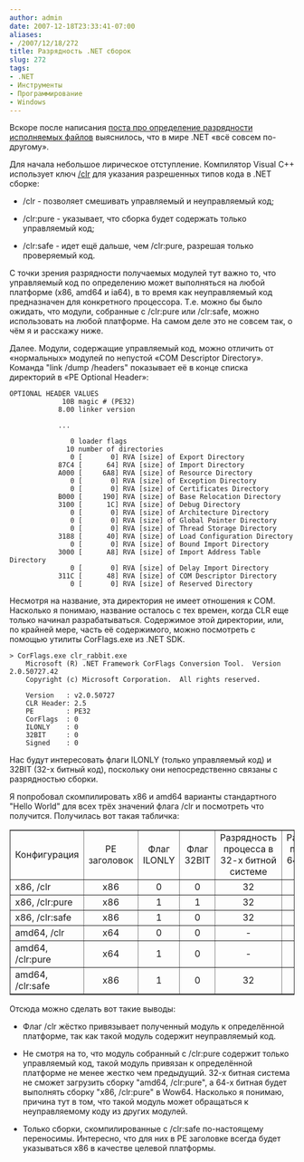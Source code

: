```yaml
---
author: admin
date: 2007-12-18T23:33:41-07:00
aliases:
- /2007/12/18/272
title: Разрядность .NET сборок
slug: 272
tags:
- .NET
- Инструменты
- Программирование
- Windows
---
```


Вскоре после написания [поста про определение разрядности исполняемых файлов](http://blog.not-a-kernel-guy.com/2007/10/24/258) выяснилось, что в мире .NET «всё совсем по-другому». 

<!--more-->

Для начала небольшое лирическое отступление. Компилятор Visual C++ использует ключ [/clr](http://msdn2.microsoft.com/en-us/library/k8d11d4s(VS.80).aspx) для указания разрешенных типов кода в .NET сборке:

  * /clr - позволяет смешивать управляемый и неуправляемый код; 

  * /clr:pure - указывает, что сборка будет содержать только управляемый код; 

  * /clr:safe - идет ещё дальше, чем /clr:pure, разрешая только проверяемый код. 

С точки зрения разрядности получаемых модулей тут важно то, что управляемый код по определению может выполняться на любой платформе (x86, amd64 и ia64), в то время как неуправляемый код предназначен для конкретного процессора. Т.е. можно бы было ожидать, что модули, собранные с /clr:pure или /clr:safe, можно использовать на любой платформе. На самом деле это не совсем так, о чём я и расскажу ниже.

Далее. Модули, содержащие управляемый код, можно отличить от «нормальных» модулей по непустой «COM Descriptor Directory». Команда "link /dump /headers" показывает её в конце списка директорий в «PE Optional Header»:

```no-highlight
OPTIONAL HEADER VALUES
             10B magic # (PE32)
            8.00 linker version

            ...

               0 loader flags
              10 number of directories
               0 [       0] RVA [size] of Export Directory
            87C4 [      64] RVA [size] of Import Directory
            A000 [     6A8] RVA [size] of Resource Directory
               0 [       0] RVA [size] of Exception Directory
               0 [       0] RVA [size] of Certificates Directory
            B000 [     190] RVA [size] of Base Relocation Directory
            3100 [      1C] RVA [size] of Debug Directory
               0 [       0] RVA [size] of Architecture Directory
               0 [       0] RVA [size] of Global Pointer Directory
               0 [       0] RVA [size] of Thread Storage Directory
            3188 [      40] RVA [size] of Load Configuration Directory
               0 [       0] RVA [size] of Bound Import Directory
            3000 [      A8] RVA [size] of Import Address Table Directory
               0 [       0] RVA [size] of Delay Import Directory
            311C [      48] RVA [size] of COM Descriptor Directory
               0 [       0] RVA [size] of Reserved Directory
```

Несмотря на название, эта директория не имеет отношения к COM. Насколько я понимаю, название осталось с тех времен, когда CLR еще только начинал разрабатываться. Содержимое этой директории, или, по крайней мере, часть её содержимого, можно посмотреть с помощью утилиты CorFlags.exe из .NET SDK. 

```no-highlight
> CorFlags.exe clr_rabbit.exe
    Microsoft (R) .NET Framework CorFlags Conversion Tool.  Version  2.0.50727.42
    Copyright (c) Microsoft Corporation.  All rights reserved.

    Version   : v2.0.50727
    CLR Header: 2.5
    PE        : PE32
    CorFlags  : 0
    ILONLY    : 0
    32BIT     : 0
    Signed    : 0

```

Нас будут интересовать флаги ILONLY (только управляемый код) и 32BIT (32-х битный код), поскольку они непосредственно связаны с разрядностью сборки.

Я попробовал скомпилировать x86 и amd64 варианты стандартного "Hello World" для всех трёх значений флага /clr и посмотреть что получится. Получилась вот такая табличка:

<table cellpadding="5" border="1" align="center" cellspacing="0">
  <tr>
    <td align="left" >Конфигурация</td>
    <td align="center" >PE заголовок</td>
    <td align="center" >Флаг ILONLY</td>
    <td align="center" >Флаг 32BIT</td>
    <td align="center" >Разрядность процесса в 32-х битной системе</td>
    <td align="center" >Разрядность процесса в 64-х битной системе</td>
  </tr>
  <tr>
    <td align="left" >x86, /clr</td>
    <td align="center" >x86</td>
    <td align="center" >0</td>
    <td align="center" >0</td>
    <td align="center" >32</td>
    <td align="center" >32</td>
  </tr>
  <tr>
    <td align="left" >x86, /clr:pure</td>
    <td align="center" >x86</td>
    <td align="center" >1</td>
    <td align="center" >1</td>
    <td align="center" >32</td>
    <td align="center" >32</td>
  </tr>
  <tr>
    <td align="left" >x86, /clr:safe</td>
    <td align="center" >x86</td>
    <td align="center" >1</td>
    <td align="center" >0</td>
    <td align="center" >32</td>
    <td align="center" >64</td>
  </tr>
  <tr>
    <td align="left" >amd64, /clr</td>
    <td align="center" >x64</td>
    <td align="center" >0</td>
    <td align="center" >0</td>
    <td align="center" >-</td>
    <td align="center" >64</td>
  </tr>
  <tr>
    <td align="left" >amd64, /clr:pure</td>
    <td align="center" >x64</td>
    <td align="center" >1</td>
    <td align="center" >0</td>
    <td align="center" >-</td>
    <td align="center" >64</td>
  </tr>
  <tr>
    <td align="left" >amd64, /clr:safe</td>
    <td align="center" >x86</td>
    <td align="center" >1</td>
    <td align="center" >0</td>
    <td align="center" >32</td>
    <td align="center" >64</td>
  </tr>
</table>

Отсюда можно сделать вот такие выводы:

  * Флаг /clr жёстко привязывает полученный модуль к определённой платформе, так как такой модуль содержит неуправляемый код. 

  * Не смотря на то, что модуль собранный с /clr:pure содержит только управляемый код, такой модуль привязан к определённой платформе не менее жестко чем предыдущий. 32-х битная система не сможет загрузить сборку "amd64, /clr:pure", а 64-х битная будет выполнять сборку "x86, /clr:pure" в Wow64. Насколько я понимаю, причина тут в том, что такой модуль может обращаться к неуправляемому коду из других модулей. 

  * Только сборки, скомпилированные с /clr:safe по-настоящему переносимы. Интересно, что для них в PE заголовке всегда будет указываться x86 в качестве целевой платформы. 
